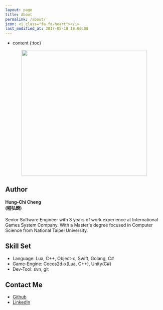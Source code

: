 ```yaml
---
layout: page
title: About
permalink: /about/
icon: <i class="fa fa-heart"></i>
last_modified_at: 2017-05-18 19:00:00
---
```


* content
{:toc}

<script type="application/ld+json">
{
  "@context": "http://schema.org",
  "@type": "Person",
  "name": "Hung-Chi Cheng (程弘錡)",
  "jobTitle": "Senior Software Engineer",
  "affiliation": "International Games System",
  "url": "http://hungchicheng.me"
}
</script>

<center>
<img src="https://scontent.ftpe1-2.fna.fbcdn.net/v/t1.0-9/156321_690679490947805_1177048306_n.jpg?oh=dbb9dbc8b0823c2d5a309401bcf011e2&oe=597784C6" alt=""  border="0" itemprop="image" class="img-circle" width="400">
</center>

## Author
#### Hung-Chi Cheng <br>(程弘錡)

Senior Software Engineer with 3 years of work experience at International Games System Company. With a Master's degree focused in Computer Science from National Taipei University. 

## Skill Set
* Language: Lua, C++, Object-c, Swift, Golang, C#
* Game-Engine: Cocos2d-x(Lua, C++), Unity(C#)
* Dev-Tool: svn, git

## Contact Me
* [Github](https://github.com/hungchicheng/)
* [LinkedIn](https://www.linkedin.com/in/hungchicheng/)
